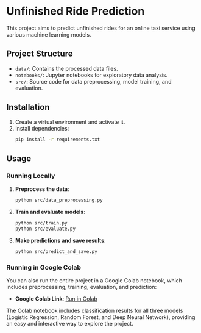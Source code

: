 # Unfinished Ride Prediction

This project aims to predict unfinished rides for an online taxi service using various machine learning models.

## Project Structure

- `data/`: Contains the processed data files.
- `notebooks/`: Jupyter notebooks for exploratory data analysis.
- `src/`: Source code for data preprocessing, model training, and evaluation.

## Installation

1. Create a virtual environment and activate it.
2. Install dependencies:
    ```bash
    pip install -r requirements.txt
    ```

## Usage

### Running Locally

1. **Preprocess the data**:
    ```bash
    python src/data_preprocessing.py
    ```

2. **Train and evaluate models**:
    ```bash
    python src/train.py
    python src/evaluate.py
    ```

3. **Make predictions and save results**:
    ```bash
    python src/predict_and_save.py
    ```

### Running in Google Colab

You can also run the entire project in a Google Colab notebook, which includes preprocessing, training, evaluation, and prediction:

- **Google Colab Link**: [Run in Colab](https://colab.research.google.com/drive/1dQP5MAypkkgaPMTr8jOk9cuT1XkaWl-7#scrollTo=pU5wywc9wlHP)

The Colab notebook includes classification results for all three models (Logistic Regression, Random Forest, and Deep Neural Network), providing an easy and interactive way to explore the project.
